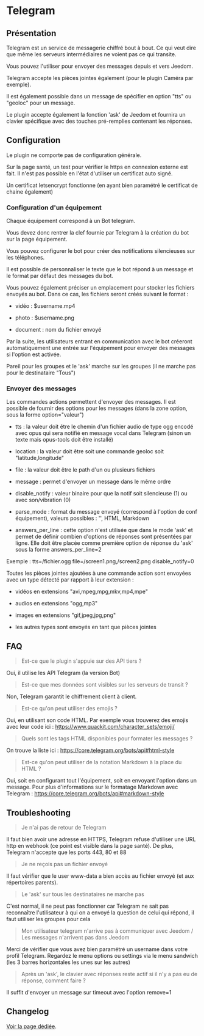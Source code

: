 # Telegram

## Présentation

Telegram est un service de messagerie chiffré bout à bout. Ce qui veut dire que même les serveurs intermédiaires ne voient pas ce qui transite.

Vous pouvez l'utiliser pour envoyer des messages depuis et vers Jeedom.

Telegram accepte les pièces jointes également (pour le plugin Caméra par exemple).

Il est également possible dans un message de spécifier en option "tts" ou "geoloc" pour un message.

Le plugin accepte également la fonction 'ask' de Jeedom et fournira un clavier spécifique avec des touches pré-remplies contenant les réponses.

## Configuration

Le plugin ne comporte pas de configuration générale.

Sur la page santé, un test pour vérifier le https en connexion externe est fait. Il n'est pas possible en l'état d'utiliser un certificat auto signé.

Un certificat letsencrypt fonctionne (en ayant bien paramétré le certificat de chaine également)

### Configuration d'un équipement

Chaque équipement correspond à un Bot telegram.

Vous devez donc rentrer la clef fournie par Telegram à la création du bot sur la page équipement.

Vous pouvez configurer le bot pour créer des notifications silencieuses sur les téléphones.

Il est possible de personnaliser le texte que le bot répond à un message et le format par défaut des messages du bot.

Vous pouvez également préciser un emplacement pour stocker les fichiers envoyés au bot. Dans ce cas, les fichiers seront créés suivant le format :

* vidéo : $username.mp4

* photo : $username.png

* document : nom du fichier envoyé

Par la suite, les utilisateurs entrant en communication avec le bot créeront automatiquement une entrée sur l'équipement pour envoyer des messages si l'option est activée.

Pareil pour les groupes et le 'ask' marche sur les groupes (il ne marche pas pour le destinataire "Tous")

### Envoyer des messages

Les commandes actions permettent d'envoyer des messages. Il est possible de fournir des options pour les messages (dans la zone option, sous la forme option="valeur")

* tts : la valeur doit être le chemin d'un fichier audio de type ogg encodé avec opus qui sera notifié en message vocal dans Telegram (sinon un texte mais opus-tools doit être installé)

* location : la valeur doit être soit une commande geoloc soit "latitude,longitude"

* file : la valeur doit être le path d'un ou plusieurs fichiers

* message : permet d'envoyer un message dans le même ordre

* disable_notify : valeur binaire pour que la notif soit silencieuse (1) ou avec son/vibration (0)

* parse_mode : format du message envoyé (correspond à l'option de conf équipement), valeurs possibles : '', HTML, Markdown

* answers_per_line : cette option n'est utilisée que dans le mode 'ask' et permet de définir combien d'options de réponses sont présentées par ligne. Elle doit être placée comme première option de réponse du 'ask' sous la forme answers_per_line=2

Exemple : tts=/fichier.ogg file=/screen1.png,/screen2.png disable_notify=0

Toutes les pièces jointes ajoutées à une commande action sont envoyées avec un type détecté par rapport à leur extension :

* vidéos en extensions "avi,mpeg,mpg,mkv,mp4,mpe"

* audios en extensions "ogg,mp3"

* images en extensions "gif,jpeg,jpg,png"

* les autres types sont envoyés en tant que pièces jointes

## FAQ

> Est-ce que le plugin s'appuie sur des API tiers ?

Oui, il utilise les API Telegram (la version Bot)

>Est-ce que mes données sont visibles sur les serveurs de transit ?

Non, Telegram garantit le chiffrement client à client.

>Est-ce qu'on peut utiliser des emojis ?

Oui, en utilisant son code HTML. Par exemple vous trouverez des emojis avec leur code ici :
https://www.quackit.com/character_sets/emoji/

>Quels sont les tags HTML disponibles pour formater les messages ?

On trouve la liste ici :
https://core.telegram.org/bots/api#html-style

>Est-ce qu'on peut utiliser de la notation Markdown à la place du HTML ?

Oui, soit en configurant tout l'équipement, soit en envoyant l'option dans un message. Pour plus d'informations sur le formatage Markdown avec Telegram :
https://core.telegram.org/bots/api#markdown-style

## Troubleshooting

>Je n'ai pas de retour de Telegram

Il faut bien avoir une adresse en HTTPS, Telegram refuse d'utiliser une URL http en webhook (ce point est visible dans la page santé). De plus, Telegram n'accepte que les ports 443, 80 et 88

>Je ne reçois pas un fichier envoyé

Il faut vérifier que le user www-data a bien accès au fichier envoyé (et aux répertoires parents).

>Le 'ask' sur tous les destinataires ne marche pas

C'est normal, il ne peut pas fonctionner car Telegram ne sait pas reconnaître l'utilisateur à qui on a envoyé la question de celui qui répond, il faut utiliser les groupes pour cela

>Mon utilisateur telegram n'arrive pas à communiquer avec Jeedom / Les messages n'arrivent pas dans Jeedom

Merci de vérifier que vous avez bien paramétré un username dans votre profil Telegram. Regardez le menu options ou settings via le menu sandwich (les 3 barres horizontales les unes sur les autres)

>Après un 'ask', le clavier avec réponses reste actif si il n'y a pas eu de réponse, comment faire ?

Il suffit d'envoyer un message sur timeout avec l'option remove=1

## Changelog

[Voir la page dédiée](changelog.md).
